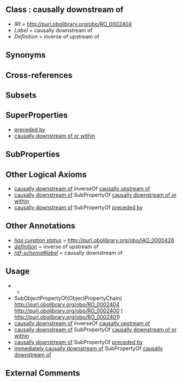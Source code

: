 
## Class : causally downstream of

 * *IRI* = http://purl.obolibrary.org/obo/RO_0002404
 * *Label* = causally downstream of
 * *Definition* = inverse of upstream of

## Synonyms


## Cross-references


## Subsets


## SuperProperties

 * [preceded by](../../BFO/62/BFO_0000062.md)
 * [causally downstream of or within](../../RO/27/RO_0002427.md)

## SubProperties


## Other Logical Axioms

 * [causally downstream of](../../RO/04/RO_0002404.md) InverseOf [causally upstream of](../../RO/11/RO_0002411.md)
 * [causally downstream of](../../RO/04/RO_0002404.md) SubPropertyOf [causally downstream of or within](../../RO/27/RO_0002427.md)
 * [causally downstream of](../../RO/04/RO_0002404.md) SubPropertyOf [preceded by](../../BFO/62/BFO_0000062.md)

## Other Annotations

 * *[has curation status](../../IAO/14/IAO_0000114.md)* = http://purl.obolibrary.org/obo/IAO_0000428
 * *[definition](../../IAO/15/IAO_0000115.md)* = inverse of upstream of
 * *[rdf-schema#label](../../el/rdf-schema#label.md)* = causally downstream of

## Usage

 * -
 * SubObjectPropertyOf(ObjectPropertyChain( <http://purl.obolibrary.org/obo/RO_0002404> <http://purl.obolibrary.org/obo/RO_0002400> ) <http://purl.obolibrary.org/obo/RO_0002401>)
 * [causally downstream of](../../RO/04/RO_0002404.md) InverseOf [causally upstream of](../../RO/11/RO_0002411.md)
 * [causally downstream of](../../RO/04/RO_0002404.md) SubPropertyOf [causally downstream of or within](../../RO/27/RO_0002427.md)
 * [causally downstream of](../../RO/04/RO_0002404.md) SubPropertyOf [preceded by](../../BFO/62/BFO_0000062.md)
 * [immediately causally downstream of](../../RO/05/RO_0002405.md) SubPropertyOf [causally downstream of](../../RO/04/RO_0002404.md)

## External Comments

